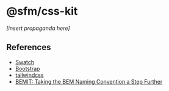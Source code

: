 # @sfm/css-kit

<i>[insert propaganda here]</i>

## References

- [Swatch](https://swatch.dev/)
- [Bootstrap](https://getbootstrap.com/)
- [tailwindcss](https://tailwindcss.com/)
- [BEMIT: Taking the BEM Naming Convention a Step Further](https://csswizardry.com/2015/08/bemit-taking-the-bem-naming-convention-a-step-further/)
